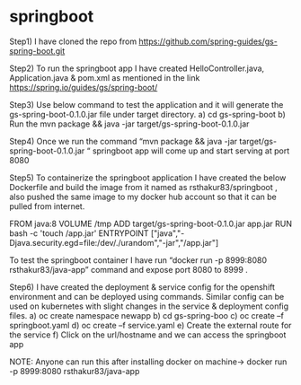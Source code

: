 # springboot


Step1) I have cloned the repo from https://github.com/spring-guides/gs-spring-boot.git 



Step2) To run  the springboot app I have created HelloController.java, Application.java & pom.xml as mentioned in the link https://spring.io/guides/gs/spring-boot/ 



Step3) Use below command to test the application and it will generate the gs-spring-boot-0.1.0.jar file under target directory.
a) cd gs-spring-boot
b) Run the mvn package && java -jar target/gs-spring-boot-0.1.0.jar

Step4)  Once we run the command “mvn package && java -jar target/gs-spring-boot-0.1.0.jar “ springboot app will come up and start serving at port 8080

 


Step5) To containerize  the springboot application I have created the below Dockerfile and build the image from it named as rsthakur83/springboot , also pushed the same image to my docker hub account so that it can be pulled from internet.

FROM java:8
VOLUME /tmp
ADD target/gs-spring-boot-0.1.0.jar app.jar
RUN bash -c 'touch /app.jar'
ENTRYPOINT ["java","-Djava.security.egd=file:/dev/./urandom","-jar","/app.jar"]



To test the springboot container I have run “docker run -p 8999:8080 rsthakur83/java-app” command and expose port 8080 to 8999 .

 

 

Step6) I have created the deployment & service config for the openshift environment and can be deployed using commands. Similar config can be used on kubernetes with slight changes in the service & deployment config files.
a)	oc create namespace newapp
b)	cd gs-spring-boo
c)	oc  create –f   springboot.yaml
d)	oc create –f service.yaml
e)	Create the external route for the service 
f)	Click on the url/hostname and we can access the springboot app
 

 
NOTE:  Anyone can run this after installing docker on machine-> docker run -p 8999:8080 rsthakur83/java-app 

